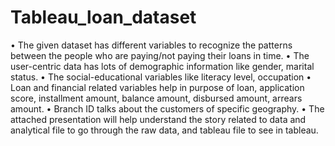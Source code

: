 # Tableau_loan_dataset

•	The given dataset has different variables to recognize the patterns between the people who are paying/not paying their loans in time.
•	The user-centric data has lots of demographic information like gender, marital status.
•	The social-educational variables like literacy level, occupation
•	Loan and financial related variables help in purpose of loan, application score, installment amount, balance amount, disbursed amount, arrears amount.
•	Branch ID talks about the customers of specific geography.
•	The attached presentation will help understand the story related to data and analytical file to go through the raw data, and tableau file to see in tableau.

